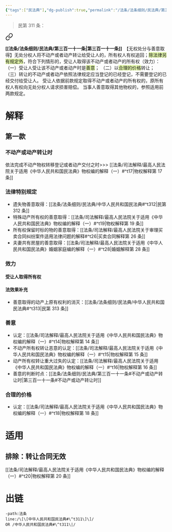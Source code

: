 ```yaml
---
{"tags":["民法典"],"dg-publish":true,"permalink":"/法条/法条细则/民法典/第三百一十一条/","dgPassFrontmatter":true,"created":"2024-11-28T21:19:10.360+08:00","updated":"2024-11-29T10:26:58.618+08:00"}
---
```


>民第 311 条：
<div class="transclusion internal-embed is-loaded"><a class="markdown-embed-link" href="/////#t311" aria-label="Open link"><svg xmlns="http://www.w3.org/2000/svg" width="24" height="24" viewBox="0 0 24 24" fill="none" stroke="currentColor" stroke-width="2" stroke-linecap="round" stroke-linejoin="round" class="svg-icon lucide-link"><path d="M10 13a5 5 0 0 0 7.54.54l3-3a5 5 0 0 0-7.07-7.07l-1.72 1.71"></path><path d="M14 11a5 5 0 0 0-7.54-.54l-3 3a5 5 0 0 0 7.07 7.07l1.71-1.71"></path></svg></a><div class="markdown-embed">



**[[法条/法条细则/民法典/第三百一十一条\|第三百一十一条]]**　【无权处分与善意取得】无处分权人将不动产或者动产转让给受让人的，所有权人有权追回；<span style="background:rgba(205, 244, 105, 0.55)">除法律另有规定外</span>，符合下列情形的，受让人取得该不动产或者动产的所有权（效力）：
（一）受让人受让该不动产或者动产时是<span style="background:rgba(205, 244, 105, 0.55)">善意</span>；
（二）以<span style="background:rgba(205, 244, 105, 0.55)">合理的价格</span>转让；
（三）转让的不动产或者动产依照法律规定应当登记的已经登记，不需要登记的已经交付给受让人。
受让人依据前款规定取得不动产或者动产的所有权的，原所有权人有权向无处分权人请求损害赔偿。
当事人善意取得其他物权的，参照适用前两款规定。 

</div></div>

# 解释
## 第一款
### 不动产或动产转让时
依法完成不动产物权转移登记或者动产交付之时>>> [[法条/司法解释/最高人民法院关于适用《中华人民共和国民法典》物权编的解释（一）#^t17\|物权解释第 17 条]]
### 法律特别规定
- 遗失物善意取得：[[法条/法条细则/民法典/中华人民共和国民法典#^t312\|民第 312 条]]
- 特殊动产所有权的善意取得：[[法条/司法解释/最高人民法院关于适用《中华人民共和国民法典》物权编的解释（一）#^t19\|物权解释第 19 条]]
- 所有权保留时标的物的善意取得：[[法条/司法解释/最高人民法院关于审理买卖合同纠纷案件适用法律问题的解释#^t26\|买卖合同解释第 26 条]]
- 夫妻共有房屋的善意取得：[[法条/司法解释/最高人民法院关于适用《中华人民共和国民法典》婚姻家庭编的解释（一）#^t28\|婚姻解释第 28 条]]
### 效力
#### 受让人取得所有权
#### 法效果补充
- 善意取得的动产上原有权利的消灭：[[法条/法条细则/民法典/中华人民共和国民法典#^t313\|民第 313 条]]
### 善意
- 认定：[[法条/司法解释/最高人民法院关于适用《中华人民共和国民法典》物权编的解释（一）#^t14\|物权解释第 14 条]]
- 不动产所有权转让恶意的认定：[[法条/司法解释/最高人民法院关于适用《中华人民共和国民法典》物权编的解释（一）#^t15\|物权解释第 15 条]]
- 动产所有权转让重大过失的认定：[[法条/司法解释/最高人民法院关于适用《中华人民共和国民法典》物权编的解释（一）#^t16\|物权解释第 16 条]]
- 善意的判断时点：[[法条/法条细则/民法典/第三百一十一条#不动产或动产转让时\|第三百一十一条#不动产或动产转让时]]
### 合理的价格
- 认定：[[法条/司法解释/最高人民法院关于适用《中华人民共和国民法典》物权编的解释（一）#^t18\|物权解释第 18 条]]
# 适用
## 排除：转让合同无效
[[法条/司法解释/最高人民法院关于适用《中华人民共和国民法典》物权编的解释（一）#^t20\|物权解释第 20 条]]
# 出链
```query
-path:法条
line:/\[\[中华人民共和国民法典#\^t311\]\]/
OR /中华人民共和国民法典#\^t311\|/
```

